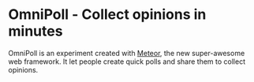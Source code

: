 # OmniPoll - Collect opinions in minutes

OmniPoll is an experiment created with [Meteor](http://meteor.com), the new super-awesome web framework. It let people create quick polls and share them to collect opinions.